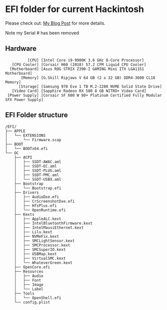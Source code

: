 # EFI folder for current Hackintosh

Please check out: [My Blog Post][blogposthack] for more details.

Note my Serial # has been removed

## Hardware
```
          [CPU] [Intel Core i9-9900K 3.6 GHz 8-Core Processor]
   [CPU Cooler] [Corsair H60 (2018) 57.2 CFM Liquid CPU Cooler]
  [Motherboard] [Asus ROG STRIX Z390-I GAMING Mini ITX LGA1151 Motherboard]
       [Memory] [G.Skill Ripjaws V 64 GB (2 x 32 GB) DDR4-3600 CL18 Memory]
      [Storage] [Samsung 970 Evo 1 TB M.2-2280 NVME Solid State Drive]
   [Video Card] [Sapphire Radeon RX 580 8 GB NITRO+ Video Card]
 [Power Supply] [Corsair SF 600 W 80+ Platinum Certified Fully Modular SFX Power Supply]
```

## EFI Folder structure

```
/EFI/
├── APPLE
│   └── EXTENSIONS
│       └── Firmware.scap
├── BOOT
│   └── BOOTx64.efi
└── OC
    ├── ACPI
    │   ├── SSDT-AWAC.aml
    │   ├── SSDT-EC.aml
    │   ├── SSDT-PLUG.aml
    │   ├── SSDT-PMC.aml
    │   └── SSDT-USBX.aml
    ├── Bootstrap
    │   └── Bootstrap.efi
    ├── Drivers
    │   ├── AudioDxe.efi
    │   ├── CrScreenshotDxe.efi
    │   ├── HfsPlus.efi
    │   └── OpenRuntime.efi
    ├── Kexts
    │   ├── AppleALC.kext
    │   ├── IntelBluetoothFirmware.kext
    │   ├── IntelMausiEthernet.kext
    │   ├── Lilu.kext
    │   ├── NVMeFix.kext
    │   ├── SMCLightSensor.kext
    │   ├── SMCProcessor.kext
    │   ├── SMCSuperIO.kext
    │   ├── USBMap.kext
    │   ├── VirtualSMC.kext
    │   └── WhateverGreen.kext
    ├── OpenCore.efi
    ├── Resources
    │   ├── Audio
    │   ├── Font
    │   ├── Image
    │   └── Label
    ├── Tools
    │   └── OpenShell.efi
    └── config.plist
```

[blogposthack]: https://jonktsui.github.io/blog/tech/building-a-hackintosh-part2/
